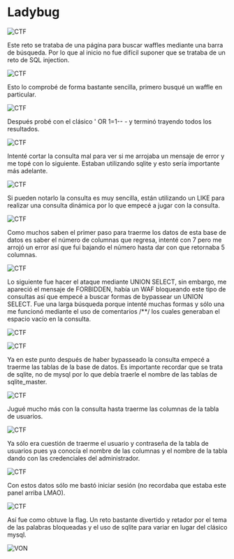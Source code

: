 # Ladybug

![CTF](img/1.jpg)

Este reto se trataba de una página para buscar waffles mediante una barra de búsqueda.
Por lo que al inicio no fue difícil suponer que se trataba de un reto de SQL injection.

![CTF](img/2.jpg)

Esto lo comprobé de forma bastante sencilla, primero busqué un waffle en particular.

![CTF](img/3.jpg)

Después probé con el clásico ' OR 1=1-- - y terminó trayendo todos los resultados.

![CTF](img/4.jpg)

Intenté cortar la consulta mal para ver si me arrojaba un mensaje de error y me topé con lo siguiente.
Estaban utilizando sqlite y esto sería importante más adelante.

![CTF](img/5.jpg)

Si pueden notarlo la consulta es muy sencilla, están utilizando un LIKE para realizar una consulta dinámica
por lo que empecé a jugar con la consulta.

![CTF](img/6.jpg)

Como muchos saben el primer paso para traerme los datos de esta base de datos es saber el número de columnas que regresa,
intenté con 7 pero me arrojó un error así que fui bajando el número hasta dar con que retornaba 5 columnas.

![CTF](img/7.jpg)

Lo siguiente fue hacer el ataque mediante UNION SELECT, sin embargo, me apareció el mensaje de FORBIDDEN, 
había un WAF bloqueando este tipo de consultas así que empecé a buscar formas de bypassear un UNION SELECT.
Fue una larga búsqueda porque intenté muchas formas y sólo una me funcionó mediante el uso de comentarios /**/
los cuales generaban el espacio vacío en la consulta.

![CTF](img/8.jpg)

![CTF](img/9.jpg)

Ya en este punto después de haber bypasseado la consulta empecé a traerme las tablas de la base de datos.
Es importante recordar que se trata de sqlite, no de mysql por lo que debía traerle el nombre de las tablas
de sqlite_master.

![CTF](img/10.jpg)

Jugué mucho más con la consulta hasta traerme las columnas de la tabla de usuarios.

![CTF](img/11.jpg)

Ya sólo era cuestión de traerme el usuario y contraseña de la tabla de usuarios pues ya conocía el nombre de las columnas y el nombre de la tabla dando con las credenciales del administrador.

![CTF](img/12.jpg)

Con estos datos sólo me bastó iniciar sesión (no recordaba que estaba este panel arriba LMAO).

![CTF](img/13.jpg)

Así fue como obtuve la flag. Un reto bastante divertido y retador por el tema de las palabras bloqueadas
y el uso de sqlite para variar en lugar del clásico mysql.

![VON](../../von.jpg)